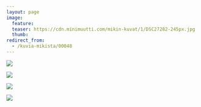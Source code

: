 ```yaml
---
layout: page
image:
  feature:
  teaser: https://cdn.minimuutti.com/mikin-kuvat/1/DSC27282-245px.jpg
  thumb:
redirect_from:
  - /kuvia-mikista/00048
---
```


![](https://cdn.minimuutti.com/mikin-kuvat/1/DSC27233-800px.jpg)

![](https://cdn.minimuutti.com/mikin-kuvat/1/DSC27270-800px.jpg)

![](https://cdn.minimuutti.com/mikin-kuvat/1/DSC27282-800px.jpg)

![](https://cdn.minimuutti.com/mikin-kuvat/1/DSC30983-800px.jpg)
